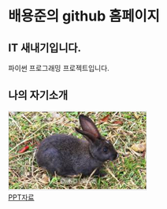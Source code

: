 # 배용준의 github 홈페이지
## IT 새내기입니다.
파이썬 프로그래밍 프로젝트입니다.
## 나의 자기소개
<img src="eximg.png"/><br>
[PPT자료](/project.pptx)<br>
